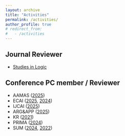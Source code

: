```yaml
---
layout: archive
title: "Activities"
permalink: /activities/
author_profile: true
# redirect_from: 
#   - /activities
---
```


## Journal Reviewer

- [Studies in Logic](https://studiesinlogic.sysu.edu.cn)

## Conference PC member / Reviewer

- AAMAS ([2025](https://aamas2025.org))
- ECAI ([2025](https://ecai2025.org), [2024](https://www.ecai2024.eu))
- IJCAI ([2025](https://2025.ijcai.org))
- ARG&APP ([2025](https://argapp-workshop.github.io))
- KR ([2021](https://kr2021.kbsg.rwth-aachen.de))
- PRIMA ([2024](https://sites.google.com/view/prima-2024/home))
- SUM ([2024](https://sum2024.unipa.it), [2022](https://sum2022.sciencesconf.org))